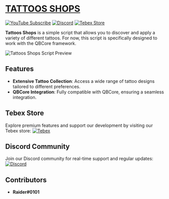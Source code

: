 # [TATTOOS SHOPS](https://www.youtube.com/watch?v=2WVjORQ_Xro)

[![YouTube Subscribe](https://img.shields.io/badge/YouTube-Subscribe-red?style=for-the-badge&logo=youtube)](https://www.youtube.com/watch?v=2WVjORQ_Xro)
[![Discord](https://img.shields.io/badge/Discord-Join-blue?style=for-the-badge&logo=discord)](https://discord.gg/EkwWvFS)
[![Tebex Store](https://img.shields.io/badge/Tebex-Store-green?style=for-the-badge&logo=shopify)](https://eyestore.tebex.io/)

**Tattoos Shops** is a simple script that allows you to discover and apply a variety of different tattoos. For now, this script is specifically designed to work with the QBCore framework.

![Tattoos Shops Script Preview](https://github.com/raiderss/es-tattoos/assets/53000629/31e5e972-83fb-424c-95df-dcb6d3708d54)

## Features
- **Extensive Tattoo Collection**: Access a wide range of tattoo designs tailored to different preferences.
- **QBCore Integration**: Fully compatible with QBCore, ensuring a seamless integration.

## Tebex Store
Explore premium features and support our development by visiting our Tebex store:
[![Tebex](https://img.shields.io/badge/Tebex-EYE%20STORE-00A2FF.svg)](https://eyestore.tebex.io/)

## Discord Community
Join our Discord community for real-time support and regular updates:
[![Discord](https://img.shields.io/badge/Discord-ES%20Community-7289DA.svg)](https://discord.gg/EkwWvFS)

## Contributors
- **Raider#0101**
